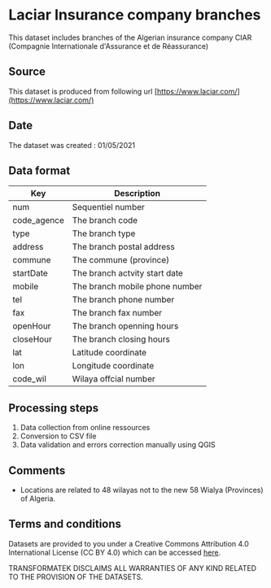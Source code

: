 # Laciar Insurance company branches 

This dataset includes branches of the Algerian insurance company CIAR (Compagnie Internationale d'Assurance et de Réassurance)

## Source

This dataset is produced from following url 
[https://www.laciar.com/](https://www.laciar.com/)


## Date 

The dataset was created : 01/05/2021

## Data format

| Key            | Description | 
| ------------   | -----------------------|
|num             | Sequentiel number |
|code_agence     | The branch code |
|type            | The branch type |
|address         | The branch postal address |
|commune         | The commune (province)  |
|startDate       | The branch actvity start date |
|mobile          | The branch mobile phone number |
|tel             | The branch phone number |
|fax             | The branch fax number |
|openHour        | The branch openning hours |
|closeHour       | The branch closing hours |
|lat             | Latitude coordinate |
|lon             | Longitude coordinate |
|code_wil        | Wilaya offcial number |

## Processing steps

1. Data collection from online ressources
1. Conversion to CSV file
1. Data validation and errors correction manually using QGIS

## Comments

- Locations are related to 48 wilayas not to the new 58 Wialya (Provinces) of Algeria.

## Terms and conditions

Datasets are provided to you under a Creative Commons Attribution 4.0 International License (CC BY 4.0) which can be accessed [here](https://creativecommons.org/licenses/by/4.0/).

TRANSFORMATEK DISCLAIMS ALL WARRANTIES OF ANY KIND RELATED TO THE PROVISION OF THE DATASETS.
